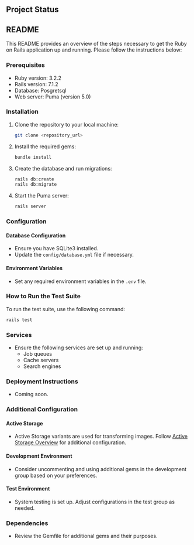 ## Project Status

## README

This README provides an overview of the steps necessary to get the Ruby on Rails application up and running. Please follow the instructions below:

### Prerequisites

- Ruby version: 3.2.2
- Rails version: 7.1.2
- Database: Posgretsql
- Web server: Puma (version 5.0)

### Installation

1. Clone the repository to your local machine:

    ```bash
    git clone <repository_url>
    ```

2. Install the required gems:

    ```bash
    bundle install
    ```

3. Create the database and run migrations:

    ```bash
    rails db:create
    rails db:migrate
    ```

4. Start the Puma server:

    ```bash
    rails server
    ```

### Configuration

#### Database Configuration

- Ensure you have SQLite3 installed.
- Update the `config/database.yml` file if necessary.

#### Environment Variables

- Set any required environment variables in the `.env` file.

### How to Run the Test Suite

To run the test suite, use the following command:

```bash
rails test
```

### Services

- Ensure the following services are set up and running:
  - Job queues
  - Cache servers
  - Search engines

### Deployment Instructions

- Coming soon.

### Additional Configuration

#### Active Storage

- Active Storage variants are used for transforming images. Follow [Active Storage Overview](https://guides.rubyonrails.org/active_storage_overview.html#transforming-images) for additional configuration.

#### Development Environment

- Consider uncommenting and using additional gems in the development group based on your preferences.

#### Test Environment

- System testing is set up. Adjust configurations in the test group as needed.

### Dependencies

- Review the Gemfile for additional gems and their purposes.
